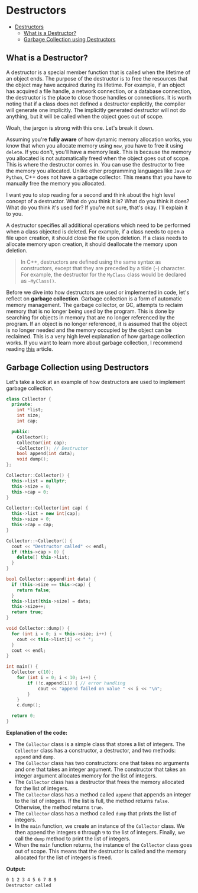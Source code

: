 # Destructors

- [Destructors](#destructors)
  - [What is a Destructor?](#what-is-a-destructor)
  - [Garbage Collection using Destructors](#garbage-collection-using-destructors)

## What is a Destructor?

A destructor is a special member function that is called when the lifetime of an object ends. The purpose of the destructor is to free the resources that the object may have acquired during its lifetime. For example, if an object has acquired a file handle, a network connection, or a database connection, the destructor is the place to close those handles or connections. It is worth noting that if a class does not defined a destructor explicitly, the compiler will generate one implicitly. The implicitly generated destructor will not do anything, but it will be called when the object goes out of scope. 

Woah, the jargon is strong with this one. Let's break it down.

Assuming you're **fully aware** of how dynamic memory allocation works, you know that when you allocate memory using `new`, you have to free it using `delete`. If you don't, you'll have a memory leak. This is because the memory you allocated is not automatically freed when the object goes out of scope. This is where the destructor comes in. You can use the destructor to free the memory you allocated. Unlike other programming languages like `Java` or `Python`, C++ does not have a garbage collector. This means that you have to manually free the memory you allocated.

I want you to stop reading for a second and think about the high level concept of a destructor. What do you think it is? What do you think it does? What do you think it's used for? If you're not sure, that's okay. I'll explain it to you.

A destructor specifies all additional operations which need to be performed when a class objected is deleted. For example, if a class needs to open a file upon creation, it should close the file upon deletion. If a class needs to allocate memory upon creation, it should deallocate the memory upon deletion.

> In C++, destructors are defined using the same syntax as constructors, except that they are preceded by a tilde (`~`) character. For example, the destructor for the `MyClass` class would be declared as `~MyClass()`.

Before we dive into how destructors are used or implemented in code, let's reflect on **garbage collection**. Garbage collection is a form of automatic memory management. The garbage collector, or GC, attempts to reclaim memory that is no longer being used by the program. This is done by searching for objects in memory that are no longer referenced by the program. If an object is no longer referenced, it is assumed that the object is no longer needed and the memory occupied by the object can be reclaimed. This is a very high level explanation of how garbage collection works. If you want to learn more about garbage collection, I recommend reading [this](https://en.wikibooks.org/wiki/C%2B%2B_Programming/Compiler/Linker/Libraries/Garbage_Collection) article.

## Garbage Collection using Destructors

Let's take a look at an example of how destructors are used to implement garbage collection. 

```cpp
class Collector {
  private:
    int *list;
    int size;
    int cap;

  public:
    Collector();
    Collector(int cap);
    ~Collector(); // Destructor
    bool append(int data);
    void dump();
};

Collector::Collector() {
  this->list = nullptr;
  this->size = 0;
  this->cap = 0;
}

Collector::Collector(int cap) {
  this->list = new int[cap];
  this->size = 0;
  this->cap = cap;
}

Collector::~Collector() {
  cout << "Destructor called" << endl;
  if (this->cap > 0) {
    delete[] this->list;
  }
}

bool Collector::append(int data) {
  if (this->size == this->cap) {
    return false;
  }
  this->list[this->size] = data;
  this->size++;
  return true;
}

void Collector::dump() {
  for (int i = 0; i < this->size; i++) {
    cout << this->list[i] << " ";
  }
  cout << endl;
}

int main() {
  Collector c(10);
    for (int i = 0; i < 10; i++) {
        if (!c.append(i)) { // error handling
            cout << "append failed on value " << i << "\n";
        }
    }
    c.dump();

  return 0;
}
```

**Explanation of the code:**

- The `Collector` class is a simple class that stores a list of integers. The `Collector` class has a constructor, a destructor, and two methods: `append` and `dump`.
- The `Collector` class has two constructors: one that takes no arguments and one that takes an integer argument. The constructor that takes an integer argument allocates memory for the list of integers.
- The `Collector` class has a destructor that frees the memory allocated for the list of integers.
- The `Collector` class has a method called `append` that appends an integer to the list of integers. If the list is full, the method returns `false`. Otherwise, the method returns `true`.
- The `Collector` class has a method called `dump` that prints the list of integers.
- In the `main` function, we create an instance of the `Collector` class. We then append the integers `0` through `9` to the list of integers. Finally, we call the `dump` method to print the list of integers.
- When the `main` function returns, the instance of the `Collector` class goes out of scope. This means that the destructor is called and the memory allocated for the list of integers is freed.

**Output:**

```bash
0 1 2 3 4 5 6 7 8 9
Destructor called
```